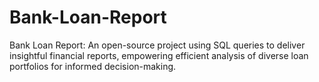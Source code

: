 # Bank-Loan-Report
Bank Loan Report: An open-source project using SQL queries to deliver insightful financial reports, empowering efficient analysis of diverse loan portfolios for informed decision-making.

